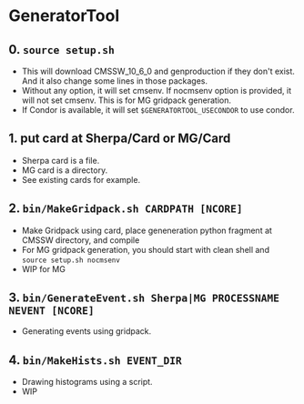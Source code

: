 # GeneratorTool

## 0. `source setup.sh`
  - This will download CMSSW_10_6_0 and genproduction if they don't exist. And it also change some lines in those packages.
  - Without any option, it will set cmsenv. If nocmsenv option is provided, it will not set cmsenv. This is for MG gridpack generation.
  - If Condor is available, it will set `$GENERATORTOOL_USECONDOR` to use condor.
  
## 1. put card at Sherpa/Card or MG/Card
  - Sherpa card is a file.
  - MG card is a directory.
  - See existing cards for example.
  
## 2. `bin/MakeGridpack.sh CARDPATH [NCORE]`
  - Make Gridpack using card, place geneneration python fragment at CMSSW directory, and compile
  - For MG gridpack generation, you should start with clean shell and `source setup.sh nocmsenv`
  - WIP for MG

## 3. `bin/GenerateEvent.sh Sherpa|MG PROCESSNAME NEVENT [NCORE]`
  - Generating events using gridpack.

## 4. `bin/MakeHists.sh EVENT_DIR`
  - Drawing histograms using a script.
  - WIP
